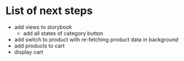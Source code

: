 # List of next steps

- add views to storybook
  - add all states of category button
- add switch to product with re-fetching product data in background
- add products to cart
- display cart

